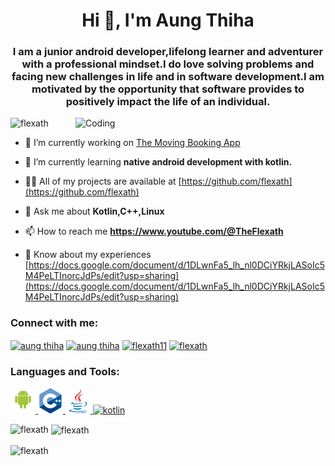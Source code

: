 <h1 align="center">Hi 👋, I'm Aung Thiha</h1>
<h3 align="center">I am a junior android developer,lifelong learner and adventurer with a professional mindset.I do love solving problems and facing new challenges in life and in software development.I am motivated by the opportunity that software provides to positively impact the life of an individual.</h3>

<img align="right" alt="Coding" width="400" src="https://www.google.com/url?sa=i&url=https%3A%2F%2Fgiphy.com%2Fexplore%2Fprogrammer&psig=AOvVaw0ctV4yoG3itISHZnX6u0DS&ust=1679300834460000&source=images&cd=vfe&ved=0CA4QjRxqFwoTCKDXgKHJ5_0CFQAAAAAdAAAAABAU">

<p align="left"> <img src="https://komarev.com/ghpvc/?username=flexath&label=Profile%20views&color=0e75b6&style=flat" alt="flexath" /> </p>

- 🔭 I’m currently working on [The Moving Booking App](https://github.com/flexath/The-Movie-Booking-App-PADC)

- 🌱 I’m currently learning **native android development with kotlin.**

- 👨‍💻 All of my projects are available at [https://github.com/flexath](https://github.com/flexath)

- 💬 Ask me about **Kotlin,C++,Linux**

- 📫 How to reach me **https://www.youtube.com/@TheFlexath**

- 📄 Know about my experiences [https://docs.google.com/document/d/1DLwnFa5_lh_nl0DCiYRkjLASoIc5M4PeLTInorcJdPs/edit?usp=sharing](https://docs.google.com/document/d/1DLwnFa5_lh_nl0DCiYRkjLASoIc5M4PeLTInorcJdPs/edit?usp=sharing)

<h3 align="left">Connect with me:</h3>
<p align="left">
<a href="https://linkedin.com/in/aung thiha" target="blank"><img align="center" src="https://raw.githubusercontent.com/rahuldkjain/github-profile-readme-generator/master/src/images/icons/Social/linked-in-alt.svg" alt="aung thiha" height="30" width="40" /></a>
<a href="https://fb.com/aung thiha" target="blank"><img align="center" src="https://raw.githubusercontent.com/rahuldkjain/github-profile-readme-generator/master/src/images/icons/Social/facebook.svg" alt="aung thiha" height="30" width="40" /></a>
<a href="https://instagram.com/flexath11" target="blank"><img align="center" src="https://raw.githubusercontent.com/rahuldkjain/github-profile-readme-generator/master/src/images/icons/Social/instagram.svg" alt="flexath11" height="30" width="40" /></a>
<a href="https://www.youtube.com/c/flexath" target="blank"><img align="center" src="https://raw.githubusercontent.com/rahuldkjain/github-profile-readme-generator/master/src/images/icons/Social/youtube.svg" alt="flexath" height="30" width="40" /></a>
</p>

<h3 align="left">Languages and Tools:</h3>
<p align="left"> <a href="https://developer.android.com" target="_blank" rel="noreferrer"> <img src="https://raw.githubusercontent.com/devicons/devicon/master/icons/android/android-original-wordmark.svg" alt="android" width="40" height="40"/> </a> <a href="https://www.w3schools.com/cpp/" target="_blank" rel="noreferrer"> <img src="https://raw.githubusercontent.com/devicons/devicon/master/icons/cplusplus/cplusplus-original.svg" alt="cplusplus" width="40" height="40"/> </a> <a href="https://www.java.com" target="_blank" rel="noreferrer"> <img src="https://raw.githubusercontent.com/devicons/devicon/master/icons/java/java-original.svg" alt="java" width="40" height="40"/> </a> <a href="https://kotlinlang.org" target="_blank" rel="noreferrer"> <img src="https://www.vectorlogo.zone/logos/kotlinlang/kotlinlang-icon.svg" alt="kotlin" width="40" height="40"/> </a> </p>

<p><img align="left" src="https://github-readme-stats.vercel.app/api/top-langs?username=flexath&show_icons=true&locale=en&layout=compact" alt="flexath" /></p>

<p>&nbsp;<img align="center" src="https://github-readme-stats.vercel.app/api?username=flexath&show_icons=true&locale=en" alt="flexath" /></p>

<p><img align="center" src="https://github-readme-streak-stats.herokuapp.com/?user=flexath&" alt="flexath" /></p>

